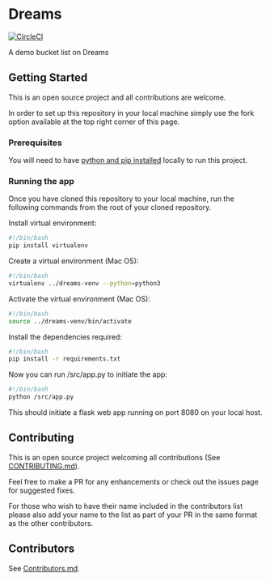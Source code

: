 # Dreams

[![CircleCI](https://circleci.com/gh/Rwothoromo/dreams.svg?style=svg)](https://circleci.com/gh/Rwothoromo/dreams)

A demo bucket list on Dreams

## Getting Started

This is an open source project and all contributions are welcome.

In order to set up this repository in your local machine simply use the fork option available at the top right corner of this page.

### Prerequisites

You will need to have [python and pip installed](https://www.python.org/downloads/) locally to run this project.

### Running the app

Once you have cloned this repository to your local machine, run the following commands from the root of your cloned repository.

Install virtual environment:

```bash
#!/bin/bash
pip install virtualenv
```

Create a virtual environment (Mac OS):

```bash
#!/bin/bash
virtualenv ../dreams-venv --python=python3
```

Activate the virtual environment (Mac OS):

```bash
#!/bin/bash
source ../dreams-venv/bin/activate
```

Install the dependencies required:

```bash
#!/bin/bash
pip install -r requirements.txt
```

Now you can run /src/app.py to initiate the app:

```bash
#!/bin/bash
python /src/app.py
```

This should initiate a flask web app running on port 8080 on your local host.

## Contributing

This is an open source project welcoming all contributions (See [CONTRIBUTING.md](./CONTRIBUTING.md)).

Feel free to make a PR for any enhancements or check out the issues page for suggested fixes.

For those who wish to have their name included in the contributors list please also add your name to the list as part of your PR in the same format as the other contributors.

## Contributors

See [Contributors.md](./Contributors.md).
